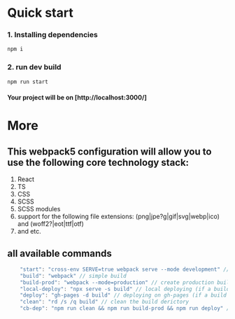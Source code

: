 # Quick start
### 1. Installing dependencies
```js
npm i
```
### 2. run dev build
```js
npm run start
```
#### Your project will be on [http://localhost:3000/]

# More
## This webpack5 configuration will allow you to use the following core technology stack:
1. React
1. TS
1. CSS
1. SCSS
1. SCSS modules
1. support for the following file extensions:
(png|jpe?g|gif|svg|webp|ico) and (woff2?|eot|ttf|otf)
1. and etc.

## all available commands
```js
    "start": "cross-env SERVE=true webpack serve --mode development" // run dev-server
    "build": "webpack" // simple build
    "build-prod": "webpack --mode=production" // create production build
    "local-deploy": "npx serve -s build" // local deploying (if a build was previously made)
    "deploy": "gh-pages -d build" // deploying on gh-pages (if a build was previously made)
    "clean": "rd /s /q build" // clean the build derictory
    "cb-dep": "npm run clean && npm run build-prod && npm run deploy" // clean ./build -> create production build -> deploy on gh-pages
```
